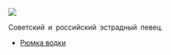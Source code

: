 ![](/songs/где/Григорий%20Лепс/grigorij_leps.jpg)  

Советский и российский эстрадный певец.

* [Рюмка водки](/songs/где/Григорий%20Лепс/Рюмка%20водки)